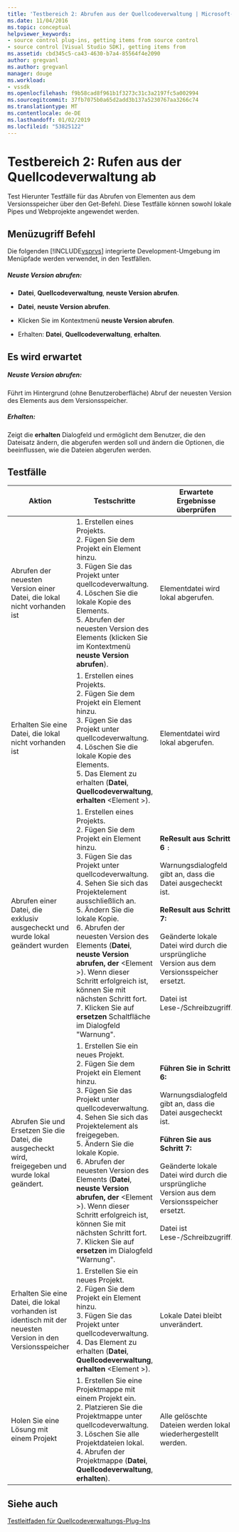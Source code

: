 ```yaml
---
title: 'Testbereich 2: Abrufen aus der Quellcodeverwaltung | Microsoft-Dokumentation'
ms.date: 11/04/2016
ms.topic: conceptual
helpviewer_keywords:
- source control plug-ins, getting items from source control
- source control [Visual Studio SDK], getting items from
ms.assetid: cbd345c5-ca43-4630-b7a4-85564f4e2090
author: gregvanl
ms.author: gregvanl
manager: douge
ms.workload:
- vssdk
ms.openlocfilehash: f9b58cad8f961b1f3273c31c3a2197fc5a002994
ms.sourcegitcommit: 37fb7075b0a65d2add3b137a5230767aa3266c74
ms.translationtype: MT
ms.contentlocale: de-DE
ms.lasthandoff: 01/02/2019
ms.locfileid: "53825122"
---
```

# <a name="test-area-2-get-from-source-control"></a>Testbereich 2: Rufen aus der Quellcodeverwaltung ab
Test Hierunter Testfälle für das Abrufen von Elementen aus dem Versionsspeicher über den Get-Befehl. Diese Testfälle können sowohl lokale Pipes und Webprojekte angewendet werden.  
  
## <a name="command-menu-access"></a>Menüzugriff Befehl  
 Die folgenden [!INCLUDE[vsprvs](../../code-quality/includes/vsprvs_md.md)] integrierte Development-Umgebung im Menüpfade werden verwendet, in den Testfällen.  
  
##### <a name="get-latest-version"></a>Neuste Version abrufen:  
  
-   **Datei**, **Quellcodeverwaltung**, **neuste Version abrufen**.  
  
-   **Datei**, **neuste Version abrufen**.  
  
-   Klicken Sie im Kontextmenü **neuste Version abrufen**.  
  
-   Erhalten: **Datei**, **Quellcodeverwaltung**, **erhalten**.  
  
## <a name="expected-behavior"></a>Es wird erwartet  
  
##### <a name="get-latest-version"></a>Neuste Version abrufen:  
 Führt im Hintergrund (ohne Benutzeroberfläche) Abruf der neuesten Version des Elements aus dem Versionsspeicher.  
  
##### <a name="get"></a>Erhalten:  
 Zeigt die **erhalten** Dialogfeld und ermöglicht dem Benutzer, die den Dateisatz ändern, die abgerufen werden soll und ändern die Optionen, die beeinflussen, wie die Dateien abgerufen werden.  
  
## <a name="test-cases"></a>Testfälle  
  
|Aktion|Testschritte|Erwartete Ergebnisse überprüfen|  
|------------|----------------|--------------------------------|  
|Abrufen der neuesten Version einer Datei, die lokal nicht vorhanden ist|1.  Erstellen eines Projekts.<br />2.  Fügen Sie dem Projekt ein Element hinzu.<br />3.  Fügen Sie das Projekt unter quellcodeverwaltung.<br />4.  Löschen Sie die lokale Kopie des Elements.<br />5.  Abrufen der neuesten Version des Elements (klicken Sie im Kontextmenü **neuste Version abrufen**).|Elementdatei wird lokal abgerufen.|  
|Erhalten Sie eine Datei, die lokal nicht vorhanden ist|1.  Erstellen eines Projekts.<br />2.  Fügen Sie dem Projekt ein Element hinzu.<br />3.  Fügen Sie das Projekt unter quellcodeverwaltung.<br />4.  Löschen Sie die lokale Kopie des Elements.<br />5.  Das Element zu erhalten (**Datei**, **Quellcodeverwaltung**, **erhalten** \<Element >).|Elementdatei wird lokal abgerufen.|  
|Abrufen einer Datei, die exklusiv ausgecheckt und wurde lokal geändert wurden|1.  Erstellen eines Projekts.<br />2.  Fügen Sie dem Projekt ein Element hinzu.<br />3.  Fügen Sie das Projekt unter quellcodeverwaltung.<br />4.  Sehen Sie sich das Projektelement ausschließlich an.<br />5.  Ändern Sie die lokale Kopie.<br />6.  Abrufen der neuesten Version des Elements (**Datei**, **neuste Version abrufen, der** \<Element >). Wenn dieser Schritt erfolgreich ist, können Sie mit nächsten Schritt fort.<br />7.  Klicken Sie auf **ersetzen** Schaltfläche im Dialogfeld "Warnung".|**ReResult aus Schritt 6** `:`<br /><br /> Warnungsdialogfeld gibt an, dass die Datei ausgecheckt ist.<br /><br /> **ReResult aus Schritt 7:**<br /><br /> Geänderte lokale Datei wird durch die ursprüngliche Version aus dem Versionsspeicher ersetzt.<br /><br /> Datei ist Lese-/Schreibzugriff.|  
|Abrufen Sie und Ersetzen Sie die Datei, die ausgecheckt wird, freigegeben und wurde lokal geändert.|1.  Erstellen Sie ein neues Projekt.<br />2.  Fügen Sie dem Projekt ein Element hinzu.<br />3.  Fügen Sie das Projekt unter quellcodeverwaltung.<br />4.  Sehen Sie sich das Projektelement als freigegeben.<br />5.  Ändern Sie die lokale Kopie.<br />6.  Abrufen der neuesten Version des Elements (**Datei**, **neuste Version abrufen, der** \<Element >). Wenn dieser Schritt erfolgreich ist, können Sie mit nächsten Schritt fort.<br />7.  Klicken Sie auf **ersetzen** im Dialogfeld "Warnung".|**Führen Sie in Schritt 6:**<br /><br /> Warnungsdialogfeld gibt an, dass die Datei ausgecheckt ist.<br /><br /> **Führen Sie aus Schritt 7:**<br /><br /> Geänderte lokale Datei wird durch die ursprüngliche Version aus dem Versionsspeicher ersetzt.<br /><br /> Datei ist Lese-/Schreibzugriff.|  
|Erhalten Sie eine Datei, die lokal vorhanden ist identisch mit der neuesten Version in den Versionsspeicher|1.  Erstellen Sie ein neues Projekt.<br />2.  Fügen Sie dem Projekt ein Element hinzu.<br />3.  Fügen Sie das Projekt unter quellcodeverwaltung.<br />4.  Das Element zu erhalten (**Datei**, **Quellcodeverwaltung**, **erhalten** \<Element >).|Lokale Datei bleibt unverändert.|  
|Holen Sie eine Lösung mit einem Projekt|1.  Erstellen Sie eine Projektmappe mit einem Projekt ein.<br />2.  Platzieren Sie die Projektmappe unter quellcodeverwaltung.<br />3.  Löschen Sie alle Projektdateien lokal.<br />4.  Abrufen der Projektmappe (**Datei**, **Quellcodeverwaltung**, **erhalten**).|Alle gelöschte Dateien werden lokal wiederhergestellt werden.|  
  
## <a name="see-also"></a>Siehe auch  
 [Testleitfaden für Quellcodeverwaltungs-Plug-Ins](../../extensibility/internals/test-guide-for-source-control-plug-ins.md)